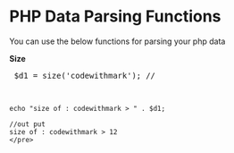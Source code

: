 # PHP Data Parsing Functions

You can use the below functions for parsing your php data

**Size**
	<pre>
	$d1 = size('codewithmark'); //
    
    echo "size of : codewithmark > " . $d1;
    
    //out put
    size of : codewithmark > 12
    </pre>

